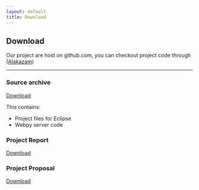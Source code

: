 ```yaml
---
layout: default
title: Download
---
```


## Download


Our project are host on github.com, you can checkout project code through ([Alakazam](https://github.com/quake0day/Alakazam))


---
### Source archive

<a class="download" href="https://github.com/quake0day/Alakazam/archive/master.zip" title="Download Source (ZIP)">Download</a>

This contains:

- Project files for Eclipse
- Webpy server code



### Project Report

<a class="download" href="./646_final.pdf" title="Download PDF">Download</a>

### Project Proposal

<a class="download" href="./plan.pdf" title="Download PDF">Download</a>

